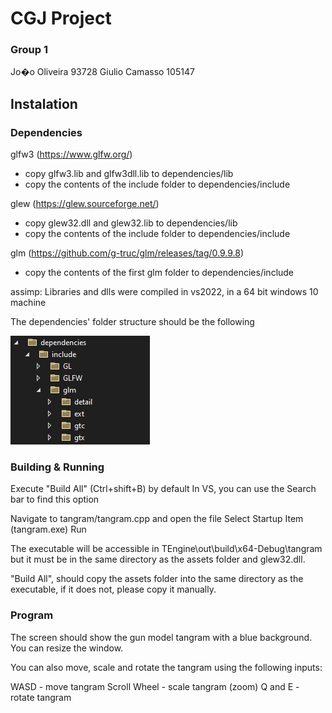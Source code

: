 # CGJ Project

### Group 1
Jo�o Oliveira 93728
Giulio Camasso 105147

## Instalation

### Dependencies

glfw3 (https://www.glfw.org/)
- copy glfw3.lib and glfw3dll.lib to dependencies/lib 
- copy the contents of the include folder to dependencies/include

glew (https://glew.sourceforge.net/)
- copy glew32.dll and glew32.lib to dependencies/lib
- copy the contents of the include folder to dependencies/include

glm (https://github.com/g-truc/glm/releases/tag/0.9.9.8)
- copy the contents of the first glm folder to dependencies/include

assimp:
	Libraries and dlls were compiled in vs2022, in a 64 bit windows 10 machine


The dependencies' folder structure should be the following

![Folder structure](FolderStructure.PNG)


### Building & Running

Execute "Build All" (Ctrl+shift+B) by default
In VS, you can use the Search bar to find this option

Navigate to tangram/tangram.cpp and open the file
Select Startup Item (tangram.exe)
Run

The executable will be accessible in TEngine\out\build\x64-Debug\tangram but it must be in the
same directory as the assets folder and glew32.dll.

"Build All", should copy the assets folder into the same directory as the executable, if
it does not, please copy it manually.

### Program

The screen should show the gun model tangram with a blue background.
You can resize the window.

You can also move, scale and rotate the tangram using the following inputs:

WASD - move tangram
Scroll Wheel - scale tangram (zoom)
Q and E - rotate tangram